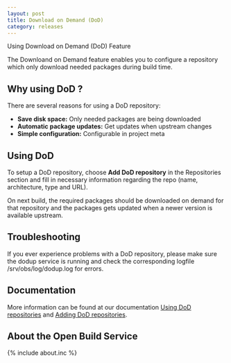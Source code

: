 ```yaml
---
layout: post
title: Download on Demand (DoD)
category: releases
---
```


Using Download on Demand (DoD) Feature

The Downloand on Demand feature enables you to configure a repository which only download needed packages during build time.

## Why using DoD ? 

There are several reasons for using a DoD repository:

* **Save disk space:** Only needed packages are being downloaded
* **Automatic package updates:** Get updates when upstream changes
* **Simple configuration:** Configurable in project meta

## Using DoD

To setup a DoD repository, choose **Add DoD repository** in the Repositories section and fill in necessary information regarding 
the repo (name, architecture, type and URL).

On next build, the required packages should be downloaded on demand for that repository and the packages gets updated when a newer
version is available upstream.

## Troubleshooting

If you ever experience problems with a DoD repository, please make sure the dodup service is running and check the corresponding logfile
/srv/obs/log/dodup.log for errors. 

## Documentation

More information can be found at our documentation [Using DoD repositories](http://openbuildservice.org/help/manuals/obs-reference-guide/cha.obs.concepts.html#concept_dod) and [Adding DoD repositories](http://openbuildservice.org/help/manuals/obs-best-practices/cha.obs.best-practices.webuiusage.html#idm140458366672880).

## About the Open Build Service
{% include about.inc %}
